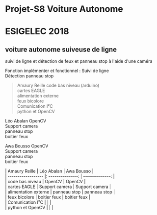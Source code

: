 # Projet-S8 Voiture Autonome

# ESIGELEC 2018


## voiture autonome suiveuse de ligne

suivi de ligne et détection de feux et panneau stop à l'aide d'une caméra



Fonction implémenter et fonctionnel : Suivi de ligne                                     
                                     Détection panneau stop




>Amaury Reille       code bas niveau (arduino)  
>                    cartes EAGLE  
                    alimentation externe  
                    feux bicolore  
                    Comunication I²C  
                    python et OpenCV  
                    

Léo Abalan          OpenCV  
                    Support camera  
                    panneau stop  
                    boitier feux  
                    
Awa Bousso          OpenCV  
                    Support camera  
                    panneau stop  
                    boitier feux  



| Amaury Reille           |     Léo Abalan         |   Awa Bousso         |  
| ------------------ |: ---------------: | --------------: |  
| code bas niveau       |        OpenCV          |      OpenCV          |  
| cartes EAGLE          |        Support camera  |      Support camera  |  
| alimentation externe  |        panneau stop    |      panneau stop    |  
| feux bicolore         |        boitier feux    |      boitier feux    |  
| Comunication I²C      |                        |                      |  
| python et OpenCV      |                        |                      |  
